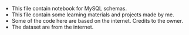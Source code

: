 - This file contain notebook for MySQL schemas.
- This file contain some learning materials and projects made by me.
- Some of the code here are based on the internet. Credits to the owner.
- The dataset are from the internet.
